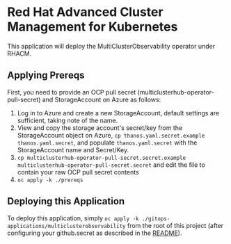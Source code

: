 # Red Hat Advanced Cluster Management for Kubernetes

This application will deploy the MultiClusterObservability operator under RHACM.  

## Applying Prereqs

First, you need to provide an OCP pull secret (multiclusterhub-operator-pull-secret) and StorageAccount on Azure as follows:
1. Log in to Azure and create a new StorageAccount, default settings are sufficient, taking note of the name.
2. View and copy the storage account's secret/key from the StorageAccount object on Azure, `cp thanos.yaml.secret.example thanos.yaml.secret`, and populate `thanos.yaml.secret` with the StorageAccount name and Secret/Key.  
3. `cp multiclusterhub-operator-pull-secret.secret.example multiclusterhub-operator-pull-secret.secret` and edit the file to contain your raw OCP pull secret contents
4. `oc apply -k ./prereqs`

## Deploying this Application

To deploy this application, simply `oc apply -k ./gitops-applications/multiclusterobservability` from the root of this project (after configuring your github.secret as described in the [README](../../gitops-applications/multiclusterobservability/README.md)).  
